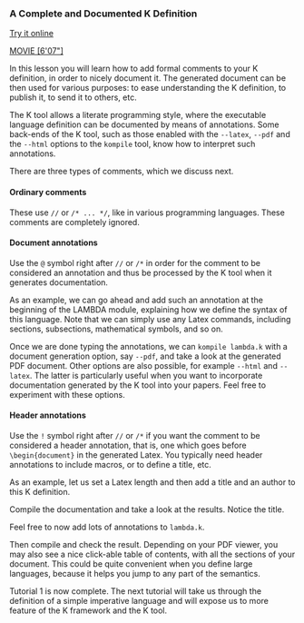 <!-- Copyright (c) 2012-2019 K Team. All Rights Reserved. -->

### A Complete and Documented K Definition

[Try it online](http://kframework.org/tool/run/?autoload=tutorial/1_k/1_lambda/lesson_9/lambda.k)

[MOVIE [6'07"]](http://youtu.be/-pHgLqNMKac)

In this lesson you will learn how to add formal comments to your K definition,
in order to nicely document it.  The generated document can be then used for
various purposes: to ease understanding the K definition, to publish it,
to send it to others, etc.

The K tool allows a literate programming style, where the executable
language definition can be documented by means of annotations.  Some
back-ends of the K tool, such as those enabled with the `--latex`, `--pdf` and
the `--html` options to the `kompile` tool, know how to interpret such
annotations.

There are three types of comments, which we discuss next.

#### Ordinary comments

These use `//` or `/* ... */`, like in various programming languages.  These
comments are completely ignored.

#### Document annotations

Use the `@` symbol right after `//` or `/*` in order for the comment to be
considered an annotation and thus be processed by the K tool when it
generates documentation.

As an example, we can go ahead and add such an annotation at the beginning
of the LAMBDA module, explaining how we define the syntax of this language.
Note that we can simply use any Latex commands, including sections,
subsections, mathematical symbols, and so on.

Once we are done typing the annotations, we can `kompile lambda.k` with a
document generation option, say `--pdf`, and take a look at the generated
PDF document.  Other options are also possible, for example `--html` and
`--latex`.  The latter is particularly useful when you want to incorporate
documentation generated by the K tool into your papers.  Feel free to
experiment with these options.

#### Header annotations

Use the `!` symbol right after `//` or `/*` if you want the comment to be
considered a header annotation, that is, one which goes before
`\begin{document}` in the generated Latex.  You typically need header
annotations to include macros, or to define a title, etc.

As an example, let us set a Latex length and then add a title and an
author to this K definition.

Compile the documentation and take a look at the results.  Notice the title.

Feel free to now add lots of annotations to `lambda.k`.

Then compile and check the result.  Depending on your PDF viewer, you
may also see a nice click-able table of contents, with all the sections
of your document.  This could be quite convenient when you define large
languages, because it helps you jump to any part of the semantics.

Tutorial 1 is now complete.  The next tutorial will take us through the
definition of a simple imperative language and will expose us to more
feature of the K framework and the K tool.
